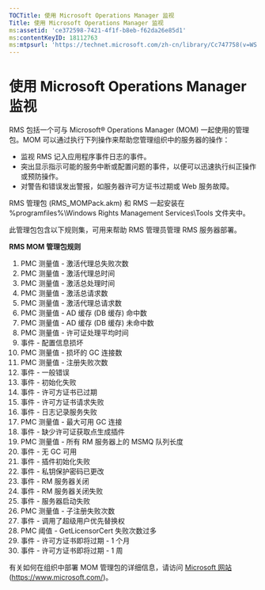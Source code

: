 ```yaml
---
TOCTitle: 使用 Microsoft Operations Manager 监视
Title: 使用 Microsoft Operations Manager 监视
ms:assetid: 'ce372598-7421-4f1f-b8eb-f62da26e85d1'
ms:contentKeyID: 18112763
ms:mtpsurl: 'https://technet.microsoft.com/zh-cn/library/Cc747758(v=WS.10)'
---
```


使用 Microsoft Operations Manager 监视
======================================

RMS 包括一个可与 Microsoft® Operations Manager (MOM) 一起使用的管理包。MOM 可以通过执行下列操作来帮助您管理组织中的服务器的操作：

-   监视 RMS 记入应用程序事件日志的事件。
-   突出显示指示可能的服务中断或配置问题的事件，以便可以迅速执行纠正操作或预防操作。
-   对警告和错误发出警报，如服务器许可方证书过期或 Web 服务故障。

RMS 管理包 (RMS\_MOMPack.akm) 和 RMS 一起安装在 %programfiles%\\Windows Rights Management Services\\Tools 文件夹中。

此管理包包含以下规则集，可用来帮助 RMS 管理员管理 RMS 服务器部署。

**RMS MOM 管理包规则**

1.  PMC 测量值 - 激活代理总失败次数
2.  PMC 测量值 - 激活代理总时间
3.  PMC 测量值 - 激活总处理时间
4.  PMC 测量值 - 激活总请求数
5.  PMC 测量值 - 激活代理总请求数
6.  PMC 测量值 - AD 缓存 (DB 缓存) 命中数
7.  PMC 测量值 - AD 缓存 (DB 缓存) 未命中数
8.  PMC 测量值 - 许可证处理平均时间
9.  事件 - 配置信息损坏
10. PMC 测量值 - 损坏的 GC 连接数
11. PMC 测量值 - 注册失败次数
12. 事件 - 一般错误
13. 事件 - 初始化失败
14. 事件 - 许可方证书已过期
15. 事件 - 许可方证书请求失败
16. 事件 - 日志记录服务失败
17. PMC 测量值 - 最大可用 GC 连接
18. 事件 - 缺少许可证获取点生成插件
19. PMC 测量值 - 所有 RM 服务器上的 MSMQ 队列长度
20. 事件 - 无 GC 可用
21. 事件 - 插件初始化失败
22. 事件 - 私钥保护密码已更改
23. 事件 - RM 服务器关闭
24. 事件 - RM 服务器关闭失败
25. 事件 - 服务器启动失败
26. PMC 测量值 - 子注册失败次数
27. 事件 - 调用了超级用户优先替换权
28. PMC 阈值 - GetLicensorCert 失败次数过多
29. 事件 - 许可方证书即将过期 - 1 个月
30. 事件 - 许可方证书即将过期 - 1 周

有关如何在组织中部署 MOM 管理包的详细信息，请访问 [Microsoft 网站](https://www.microsoft.com/) (https://www.microsoft.com/)。
